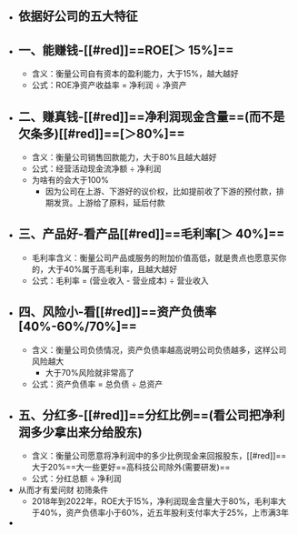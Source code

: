 - ## 依据好公司的五大特征
- ## 一、能赚钱-[[#red]]==ROE[＞ 15%]==
	- 含义：衡量公司自有资本的盈利能力，大于15%，越大越好
	- 公式：ROE净资产收益率 = 净利润 ÷ 净资产
- ## 二、赚真钱-[[#red]]==净利润现金含量==(而不是欠条多)[[#red]]==[＞80%]==
	- 含义：衡量公司销售回款能力，大于80%且越大越好
	- 公式：经营活动现金流净额 ÷ 净利润
	- 为啥有的会大于100%
		- 因为公司在上游、下游好的议价权，比如提前收了下游的预付款，排期发货。上游给了原料，延后付款
- ## 三、产品好-看产品[[#red]]==毛利率[＞ 40%]==
	- 毛利率含义：衡量公司产品或服务的附加价值高低，就是贵点也愿意买你的，大于40%属于高毛利率，且越大越好
	- 公式：毛利率 = (营业收入 - 营业成本) ÷ 营业收入
- ## 四、风险小-看[[#red]]==资产负债率[40%-60%/70%]==
	- 含义：衡量公司负债情况，资产负债率越高说明公司负债越多，这样公司风险越大
		- 大于70%风险就非常高了
	- 公式：资产负债率 = 总负债 ÷ 总资产
- ## 五、分红多-[[#red]]==分红比例==(看公司把净利润多少拿出来分给股东)
	- 含义：衡量公司愿意将净利润中的多少比例现金来回报股东，[[#red]]==大于20%==大一些更好==高科技公司除外(需要研发)==
	- 公式：分红总额 ÷ 净利润
- 从而才有爱问财 初筛条件
	- 2018年到2022年，ROE大于15%，净利润现金含量大于80%，毛利率大于40%，资产负债率小于60%，近五年股利支付率大于25%，上市满3年
-